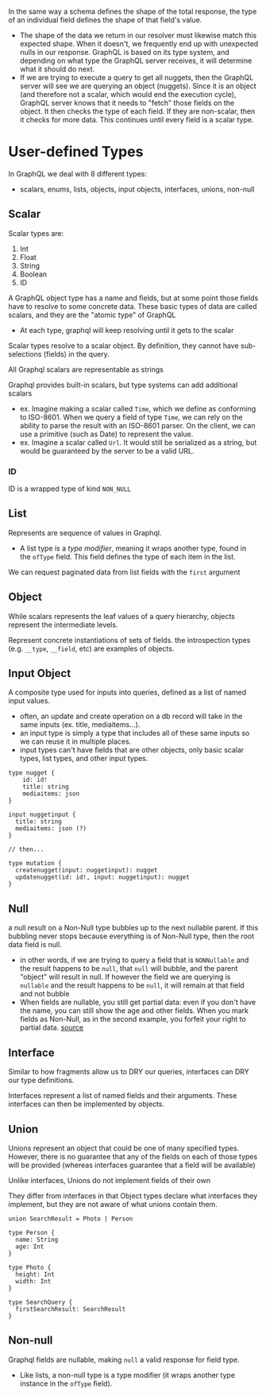 
In the same way a schema defines the shape of the total response, the type of an individual field defines the shape of that field's value.
- The shape of the data we return in our resolver must likewise match this expected shape. When it doesn't, we frequently end up with unexpected nulls in our response.
GraphQL is based on its type system, and depending on what type the GraphQL server receives, it will determine what it should do next.
- If we are trying to execute a query to get all nuggets, then the GraphQL server will see we are querying an object (nuggets). Since it is an object (and therefore not a scalar, which would end the execution cycle), GraphQL server knows that it needs to "fetch" those fields on the object. It then checks the type of each field. If they are non-scalar, then it checks for more data. This continues until every field is a scalar type. 

# User-defined Types
In GraphQL we deal with 8 different types:
- scalars, enums, lists, objects, input objects, interfaces, unions, non-null

## Scalar
Scalar types are:
1. Int
2. Float
3. String
4. Boolean
5. ID

A GraphQL object type has a name and fields, but at some point those fields have to resolve to some concrete data. These basic types of data are called scalars, and they are the "atomic type" of GraphQL
- At each type, graphql will keep resolving until it gets to the scalar

Scalar types resolve to a scalar object. By definition, they cannot have sub-selections (fields) in the query.

All Graphql scalars are representable as strings

Graphql provides built-in scalars, but type systems can add additional scalars
- ex. Imagine making a scalar called `Time`, which we define as conforming to ISO-8601. When we query a field of type `Time`, we can rely on the ability to parse the result with an ISO-8601 parser. On the client, we can use a primitive (such as Date) to represent the value.
- ex. Imagine a scalar called `Url`. It would still be serialized as a string, but would be guaranteed by the server to be a valid URL.

### ID
ID is a wrapped type of kind `NON_NULL`

## List
Represents are sequence of values in Graphql.
- A list type is a *type modifier*, meaning it wraps another type, found in the `ofType` field. This field defines the type of each item in the list.

We can request paginated data from list fields with the `first` argument

## Object
While scalars represents the leaf values of a query hierarchy, objects represent the intermediate levels.

Represent concrete instantiations of sets of fields. the introspection types (e.g. `__type`, `__field`, etc) are examples of objects.

## Input Object
A composite type used for inputs into queries, defined as a list of named input values.
- often, an update and create operation on a db record will take in the same inputs (ex. title, mediaitems...).
- an input type is simply a type that includes all of these same inputs so we can reuse it in multiple places.
- input types can't have fields that are other objects, only basic scalar types, list types, and other input types.
```gql
type nugget {
	id: id!
	title: string
	mediaitems: json
}

input nuggetinput {
  title: string
  mediaitems: json (?)
}

// then...

type mutation {
  createnugget(input: nuggetinput): nugget
  updatenugget(id: id!, input: nuggetinput): nugget
}
```

## Null
a null result on a Non-Null type bubbles up to the next nullable parent. If this bubbling never stops because everything is of Non-Null type, then the root data field is null.
- in other words, if we are trying to query a field that is `NONNullable` and the result happens to be `null`, that `null` will bubble, and the parent "object" will result in null. If however the field we are querying is `nullable` and the result happens to be `null`, it will remain at that field and not bubble
- When fields are nullable, you still get partial data: even if you don't have the name, you can still show the age and other fields. When you mark fields as Non-Null, as in the second example, you forfeit your right to partial data.
[source](http://spec.graphql.org/June2018/#sec-Errors)

## Interface
Similar to how fragments allow us to DRY our queries, interfaces can DRY our type definitions.

Interfaces represent a list of named fields and their arguments. These interfaces can then be implemented by objects.

## Union
Unions represent an object that could be one of many specified types. However, there is no guarantee that any of the fields on each of those types will be provided (whereas interfaces guarantee that a field will be available)

Unlike interfaces, Unions do not implement fields of their own

They differ from interfaces in that Object types declare what interfaces they implement, but they are not aware of what unions contain them.

```gql
union SearchResult = Photo | Person

type Person {
  name: String
  age: Int
}

type Photo {
  height: Int
  width: Int
}

type SearchQuery {
  firstSearchResult: SearchResult
}
```

## Non-null
Graphql fields are nullable, making `null` a valid response for field type.
- Like lists, a non-null type is a type modifier (it wraps another type instance in the `ofType` field).
